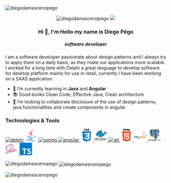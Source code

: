 
<p align="left"> <img src="https://komarev.com/ghpvc/?username=diegodamascenopego&label=Profile%20views&color=0e75b6&style=flat" alt="diegodamascenopego" /> </p>

<p align="center"> 
  <img src="https://img.shields.io/badge/Discord-7289DA?style=for-the-badge&logo=discord&logoColor=white&style=flat" alt="diegodamascenopego" />
  <img src="https://img.shields.io/badge/linkedin-%230077B5.svg?&style=for-the-badge&logo=linkedin&logoColor=white&style=flat"/>


 </p>

<h3 align="center">Hi 👋, I'm Hello my name is Diego Pêgo</h1>
<h5 align="center">software developer</h3>
<p>
I am a software developer passionate about design patterns and I always try to apply them on a daily basis, as they make our applications more scalable.
I worked for a long time with Delphi a great language to develop software for desktop platform mainly for use in retail, currently I have been working on a SAAS application.
</p>

- 🌱 I’m currently learning in **Java** and **Angular**
- :books: Good books Clean Code, Effective Java, Clean architecture 
- 💞️ I’m looking to collaborate disclosure of the use of design patterns, java functionalities and create components in angular


<h3 align="left">Technologies & Tools</h3>
<p align="left"> 
<a href="https://www.embarcadero.com/br/products/delphi" target="_blank"> <img src="https://i1.wp.com/delphi.org/wp-content/uploads/2016/07/Delphi.png?fit=500%2C198" alt="delphi" width="40" height="40"/> </a>  
<a href="https://www.java.com" target="_blank"> <img src="https://raw.githubusercontent.com/devicons/devicon/master/icons/java/java-original.svg" alt="java" width="40" height="40"/>
<a href="https://spring.io/" target="_blank"> <img src="https://www.vectorlogo.zone/logos/springio/springio-icon.svg" alt="spring" width="40" height="40"/> </a>
<a href="https://angular.io" target="_blank"> <img src="https://angular.io/assets/images/logos/angular/angular.svg" alt="angular" width="40" height="40"/> </a> <a href="https://www.w3schools.com/css/" target="_blank"> <img src="https://raw.githubusercontent.com/devicons/devicon/master/icons/css3/css3-original-wordmark.svg" alt="css3" width="40" height="40"/> </a> <a href="https://www.docker.com/" target="_blank"> <img src="https://raw.githubusercontent.com/devicons/devicon/master/icons/docker/docker-original-wordmark.svg" alt="docker" width="40" height="40"/> </a> <a href="https://git-scm.com/" target="_blank"> <img src="https://www.vectorlogo.zone/logos/git-scm/git-scm-icon.svg" alt="git" width="40" height="40"/> </a> <a href="https://www.w3.org/html/" target="_blank"> <img src="https://raw.githubusercontent.com/devicons/devicon/master/icons/html5/html5-original-wordmark.svg" alt="html5" width="40" height="40"/> </a> </a> <a href="https://www.mysql.com/" target="_blank"> <img src="https://raw.githubusercontent.com/devicons/devicon/master/icons/mysql/mysql-original-wordmark.svg" alt="mysql" width="40" height="40"/> </a> <a href="https://www.postgresql.org" target="_blank"> <img src="https://raw.githubusercontent.com/devicons/devicon/master/icons/postgresql/postgresql-original-wordmark.svg" alt="postgresql" width="40" height="40"/> </a> <a href="https://sass-lang.com" target="_blank"> <img src="https://raw.githubusercontent.com/devicons/devicon/master/icons/sass/sass-original.svg" alt="sass" width="40" height="40"/> </a> <a href="https://www.typescriptlang.org/" target="_blank"> <img src="https://raw.githubusercontent.com/devicons/devicon/master/icons/typescript/typescript-original.svg" alt="typescript" width="40" height="40"/> </a>
</p>

<p><img align="left" src="https://github-readme-stats.vercel.app/api/top-langs?username=diegodamascenopego&show_icons=true&locale=en&layout=compact" alt="diegodamascenopego" /></p>

<p>&nbsp;<img align="center" src="https://github-readme-stats.vercel.app/api?username=diegodamascenopego&show_icons=true&locale=en" alt="diegodamascenopego" /></p>

<p><img align="center" src="https://github-readme-streak-stats.herokuapp.com/?user=diegodamascenopego&" alt="diegodamascenopego" /></p>


<!---
DiegoDamascenoPego/DiegoDamascenoPego is a ✨ special ✨ repository because its `README.md` (this file) appears on your GitHub profile.
You can click the Preview link to take a look at your changes.
--->
